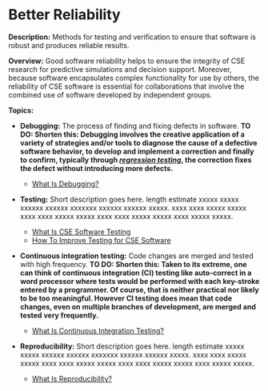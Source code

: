 # Better Reliability

**Description:**  Methods for testing and verification to ensure that software is robust and produces reliable results.

**Overview:** Good software reliability helps to ensure the integrity of CSE research for predictive simulations and decision support.  Moreover, because software encapsulates complex functionality for use by others, the reliability of CSE software is essential for collaborations that involve the combined use of software developed by independent groups.  

**Topics:**

- **Debugging:**
The process of finding and fixing defects in software. **TO DO: Shorten this:  Debugging involves the creative application of a variety of strategies and/or tools to diagnose the cause of a defective software behavior, to develop and implement a correction and finally to confirm, typically through [_regression testing_](https://en.wikipedia.org/wiki/Regression_testing), the correction fixes the defect without introducing more defects.**

    - [What Is Debugging?](Topics/WhatIsDebugging.md)

- **Testing:**
Short description goes here. length estimate xxxxx xxxxx xxxxxx xxxxxx xxxxxxx xxxxxx xxxxxx xxxxx. xxxx xxxx xxxxx xxxxx xxxx xxxx xxxxx xxxxx xxxx xxxx xxxxx xxxxx xxxx xxxxx xxxxx.

    - [What Is CSE Software Testing](../CuratedContent/WhatIsCseSwTesting.md)
    - [How To Improve Testing for CSE Software](../CuratedContent/HowToImproveTestingForCseSw.md)

- **Continuous integration testing:**
Code changes are merged and tested with high frequency. **TO DO: Shorten this: Taken to its extreme, one can think of continuous integration (CI) testing like auto-correct in a word processor where tests would be performed with each key-stroke entered by a programmer. Of course, that is neither practical nor likely to be too meaningful. However CI testing does mean that code changes, even on multiple branches of development, are merged and tested very frequently.**

    - [What Is Continuous Integration Testing?](Topics/WhatIsContinuousIntegrationTesting.md)

- **Reproducibility:**
Short description goes here. length estimate xxxxx xxxxx xxxxxx xxxxxx xxxxxxx xxxxxx xxxxxx xxxxx. xxxx xxxx xxxxx xxxxx xxxx xxxx xxxxx xxxxx xxxx xxxx xxxxx xxxxx xxxx xxxxx xxxxx.

     - [What Is Reproducibility?](Topics/WhatIsReproducibility.md)
